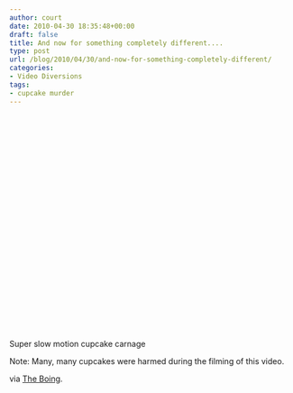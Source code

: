 ```yaml
---
author: court
date: 2010-04-30 18:35:48+00:00
draft: false
title: And now for something completely different....
type: post
url: /blog/2010/04/30/and-now-for-something-completely-different/
categories:
- Video Diversions
tags:
- cupcake murder
---
```


<object classid="clsid:d27cdb6e-ae6d-11cf-96b8-444553540000" width="640" codebase="http://download.macromedia.com/pub/shockwave/cabs/flash/swflash.cab#version=6,0,40,0" height="385"><embed src="http://www.youtube.com/v/v4JbPLItex4&color1=0xb1b1b1&color2=0xd0d0d0&hl=en_US&feature=player_embedded&fs=1" allowscriptaccess="always" height="385" width="640" allowfullscreen="true" type="application/x-shockwave-flash"></embed></object>

Super slow motion cupcake carnage

Note:  Many, many cupcakes were harmed during the filming of this video.

via [The Boing](http://feedproxy.google.com/~r/boingboing/iBag/~3/TiWC-EN2ous/video-exploding-cupc.html).
